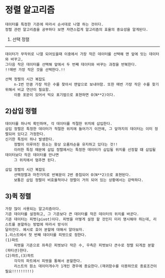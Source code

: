 정렬 알고리즘
============
    데이터를 특정한 기준에 따라서 순서대로 나열 하는 것이다.
    정렬 관련 알고리즘을 공부하다 보면 자연스럽게 알고리즘의 효율의 중요성을 알게된다. 
1) 선택 정렬
------------
    데이터가 무작위로 나열 되어있을때 이중에서 가장 작은 데이터를 선택해 맨 앞에 잇는 데이터와 바꾸고,
    그다음 작은 데이터를 선택해 앞에서 두 번째 데이터와 바꾸는 과정을 반복한다.
    !!매번 가장 작은 것을 선택한다.!!
    
    선택 정렬의 시간 복잡도
        n-1번 만큼 가장 작은 수를 찾아서 맨앞으로 보내야함. 또한 매번 가장 작은 수를 찾기 위해서 비교 연산이 필요함.
        이중 포문이 있어서 빅오 표기법으로 표현하면 O(N**2)이다.
    
2)삽입 정렬
-----------
    데이터를 하나씩 확인하며, 각 데이터를 적절한 위치에 삽입한다.
    삽입 정렬은 특정한 데이터가 적절한 위치에 들어가기 이전에, 그 앞까지의 데이터는 이미 정렬되어 있다고 가정한다.
    신기한 특징이 하나 발생한다.
        정렬이 이루어진 원소는 항상 오름차순을 유지하고 있다는 것!!
        이러한 특징 때문에 삽입 정렬에서는 특정한 데이터가 삽입될 위치를 선정할 떄 삽입될 데이터보다 작은 데이터를 만나면 
        그 위치에서 멈추면 된다.
    
    삽입 정렬의 시간 복잡도
        선택정렬과 마찬가지로 반복문이 2번 중첩되어 O(N**2)으로 표현된다.
        보통은 삽입 정렬이 비효율적이나 정렬이 거의 되어 있는 상황에서는 강력하다.

3)퀵 정렬
---------
    가장 많이 사용되는 알고리즘이다.
    기준 데이터를 설정하고, 그 기준보다 큰 데이터를 작은 데이터의 위치를 바꾼다.
    기준 데이터는 피벗(pivot)이다. 피벗을 어떻게 설정 할 것인지 미리 명시해야 하는데, 리스트를 분할하는 방법에 따라서 방식이
    달라진다. 예시로 호어 분할에 대해서 알아보자.
    1.리스트에서 첫 번째 데이터를 피벗으로 정한다.
    (1)파트
        피벗을 기준으로 좌측은 피벗보다 작은 수, 우측은 피벗보다 큰수로 정렬 되게끔 분할(파티션)한다.
    (2)파트,(3)파트
        각각의 파트에서 피벗을 통해서 분할한다. 
        리스트의 원소 데이터개수가 1개인 경우에 종요한다.(재귀함수를 이용하므로 종료조건이 필요!!!!!!!!!)
    